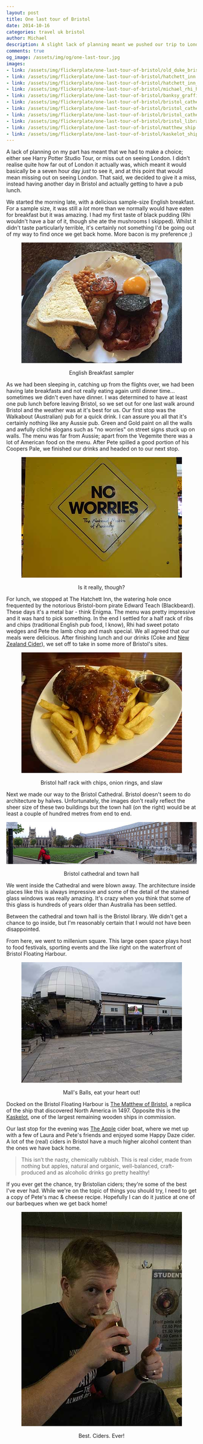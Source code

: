 ```yaml
---
layout: post
title: One last tour of Bristol
date: 2014-10-16
categories: travel uk bristol
author: Michael
description: A slight lack of planning meant we pushed our trip to London back to Friday. We took the opportunity to have a bit of a sleep in before going out for another walk and to take in some of Bristol's pubs.
comments: true
og_image: /assets/img/og/one-last-tour.jpg
images:
- link: /assets/img/flickerplate/one-last-tour-of-bristol/old_duke_bristol.jpg
- link: /assets/img/flickerplate/one-last-tour-of-bristol/hatchett_inn.jpg
- link: /assets/img/flickerplate/one-last-tour-of-bristol/hatchett_inn_door.jpg
- link: /assets/img/flickerplate/one-last-tour-of-bristol/michael_rhi_hatchett_inn.jpg
- link: /assets/img/flickerplate/one-last-tour-of-bristol/banksy_graffiti.jpg
- link: /assets/img/flickerplate/one-last-tour-of-bristol/bristol_cathedral.jpg
- link: /assets/img/flickerplate/one-last-tour-of-bristol/bristol_cathedral_pipe_organ.jpg
- link: /assets/img/flickerplate/one-last-tour-of-bristol/bristol_cathedral_front.jpg
- link: /assets/img/flickerplate/one-last-tour-of-bristol/bristol_library.jpg
- link: /assets/img/flickerplate/one-last-tour-of-bristol/matthew_ship.jpg
- link: /assets/img/flickerplate/one-last-tour-of-bristol/kaskelot_ship.jpg
---
```

A lack of planning on my part has meant that we had to make a choice; either see Harry Potter Studio Tour, or miss out on seeing London. I didn't realise quite how far out of London it actually was, which meant it would basically be a seven hour day *just* to see it, and at this point that would mean missing out on seeing London. That said, we decided to give it a miss, instead having another day in Bristol and actually getting to have a pub lunch.

We started the morning late, with a delicious sample-size English breakfast. For a sample size, it was still a *lot* more than we normally would have eaten for breakfast but it was amazing. I had my first taste of black pudding (Rhi wouldn't have a bar of it, though she ate the mushrooms I skipped). Whilst it didn't taste particularly terrible, it's certainly not something I'd be going out of my way to find once we get back home. More bacon is my preference ;)

<div style="margin-bottom: 10px; text-align: center;">
    <img src="/assets/img/blog/english_breakfast_sampler.jpg" alt="English Breakfast sampler" />
    <p>English Breakfast sampler</p>
</div>

As we had been sleeping in, catching up from the flights over, we had been having late breakfasts and not really eating again until dinner time... sometimes we didn't even have dinner. I was determined to have at least one pub lunch before leaving Bristol, so we set out for one last walk around Bristol and the weather was at it's best for us. Our first stop was the Walkabout (Australian) pub for a quick drink. I can assure you all that it's certainly nothing like any Aussie pub. Green and Gold paint on all the walls and awfully cliché slogans such as "no worries" on street signs stuck up on walls. The menu was far from Aussie; apart from the Vegemite there was a lot of American food on the menu. After Pete spilled a good portion of his Coopers Pale, we finished our drinks and headed on to our next stop.

<div style="margin-bottom: 10px; text-align: center;">
    <img src="/assets/img/blog/walkabout_aus_national_motto.jpg" alt="Is it really, though?" />
    <p>Is it really, though?</p>
</div>

For lunch, we stopped at The Hatchett Inn, the watering hole once frequented by the notorious Bristol-born pirate Edward Teach (Blackbeard). These days it's a metal bar - think Enigma. The menu was pretty impressive and it was hard to pick something. In the end I settled for a half rack of ribs and chips (traditional English pub food, I know), Rhi had sweet potato wedges and Pete the lamb chop and mash special. We all agreed that our meals were delicious. After finishing lunch and our drinks (Coke and [New Zealand Cider](http://www.oldmoutcider.com)), we set off to take in some more of Bristol's sites.

<div style="margin-bottom: 10px; text-align: center;">
    <img src="/assets/img/blog/hatchett_inn_half_rack.jpg" alt="Bristol half rack with chips, onion rings, and slaw" />
    <p>Bristol half rack with chips, onion rings, and slaw</p>
</div>

Next we made our way to the Bristol Cathedral. Bristol doesn't seem to do architecture by halves. Unfortunately, the images don't really reflect the sheer size of these two buildings but the town hall (on the right) would be at least a couple of hundred metres from end to end.

<div style="margin-bottom: 10px; text-align: center;">
    <a href="{{ site.url }}/assets/img/blog/bristol_cathedral_town_hall_large.jpg" target="_blank" title="Bristol cathedral and town hall">
        <img src="/assets/img/blog/bristol_cathedral_town_hall.jpg" alt="Bristol cathedral and town hall" />
    </a>
    <p>Bristol cathedral and town hall</p>
</div>

We went inside the Cathedral and were blown away. The architecture inside places like this is always impressive and some of the detail of the stained glass windows was really amazing. It's crazy when you think that some of this glass is hundreds of years older than Australia has been settled.

Between the cathedral and town hall is the Bristol library. We didn't get a chance to go inside, but I'm reasonably certain that I would not have been disappointed.

From here, we went to millenium square. This large open space plays host to food festivals, sporting events and the like right on the waterfront of Bristol Floating Harbour.

<div style="margin-bottom: 10px; text-align: center;">
    <img src="/assets/img/blog/millenium_square_bristol.jpg" alt="Mall's balls, eat your heart out!" />
    <p>Mall's Balls, eat your heart out!</p>
</div>

Docked on the Bristol Floating Harbour is [The Matthew of Bristol](http://www.matthew.co.uk), a replica of the ship that discovered North America in 1497. Opposite this is the [Kaskelot](http://en.wikipedia.org/wiki/Kaskelot_(tall_ship)), one of the largest remaining wooden ships in commission.

Our last stop for the evening was [The Apple](http://applecider.co.uk) cider boat, where we met up with a few of Laura and Pete's friends and enjoyed some Happy Daze cider. A lot of the (real) ciders in Bristol have a much higher alcohol content than the ones we have back home.

> This isn’t the nasty, chemically rubbish. This is real cider, made from nothing but apples, natural and organic, well-balanced, craft-produced and as alcoholic drinks go pretty healthy!

If you ever get the chance, try Bristolian ciders; they're some of the best I've ever had. While we're on the topic of things you should try, I need to get a copy of Pete's mac & cheese recipe. Hopefully I can do it justice at one of our barbeques when we get back home!

<div style="margin-bottom: 10px; text-align: center;">
    <img src="/assets/img/blog/michael_the_apple.jpg" alt="Best. Ciders. Ever!" />
    <p>Best. Ciders. Ever!</p>
</div>